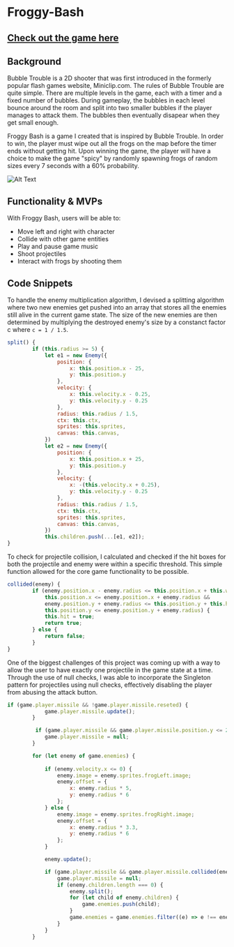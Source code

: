 # Froggy-Bash
## [Check out the game here](https://shenshuu.github.io/Froggy-Bash/)

## **Background**
Bubble Trouble is a 2D shooter that was first introduced in the formerly popular flash games website, Miniclip.com. 
The rules of Bubble Trouble are quite simple. There are multiple levels in the game, each with a timer and a fixed number
of bubbles. During gameplay, the bubbles in each level bounce around the room and split into two smaller bubbles if 
the player manages to attack them. The bubbles then eventually disapear when they get small enough.

Froggy Bash is a game I created that is inspired by Bubble Trouble. In order to win, the player must wipe out all the frogs on the map before the timer ends without getting hit. Upon winning the game, the player will have a choice to make the game "spicy" by randomly spawning frogs of random sizes every 7 seconds with a 60% probability. 

![Alt Text](https://github.com/shenshuu/Froggy-Bash/blob/main/src/gifs/2022-09-06%2016.03.29.gif)

## **Functionality & MVPs**
With Froggy Bash, users will be able to:

* Move left and right with character
* Collide with other game entities
* Play and pause game music
* Shoot projectiles
* Interact with frogs by shooting them

## **Code Snippets**
To handle the enemy multiplication algorithm, I devised a splitting algorithm where two new enemies get pushed into an array that stores all the enemies still alive in the current game state. The size of the new enemies are then determined by multiplying the destroyed enemy's size by a constanct factor c where ```c = 1 / 1.5```.
```js
split() {
        if (this.radius >= 5) {
            let e1 = new Enemy({
                position: {
                    x: this.position.x - 25,
                    y: this.position.y
                },
                velocity: {
                    x: this.velocity.x - 0.25,
                    y: this.velocity.y - 0.25
                },
                radius: this.radius / 1.5,
                ctx: this.ctx,
                sprites: this.sprites,
                canvas: this.canvas,
            })
            let e2 = new Enemy({
                position: {
                    x: this.position.x + 25,
                    y: this.position.y
                },
                velocity: {
                    x: -(this.velocity.x + 0.25),
                    y: this.velocity.y - 0.25
                },
                radius: this.radius / 1.5,
                ctx: this.ctx,
                sprites: this.sprites,
                canvas: this.canvas,
            })
            this.children.push(...[e1, e2]);
}

```

To check for projectile collision, I calculated and checked if the hit boxes for both the projectile and enemy were within a specific threshold. This simple function allowed for the core game functionality to be possible.
```js 
collided(enemy) {
        if (enemy.position.x - enemy.radius <= this.position.x + this.width &&
            this.position.x <= enemy.position.x + enemy.radius &&
            enemy.position.y + enemy.radius <= this.position.y + this.height &&
            this.position.y <= enemy.position.y + enemy.radius) {
            this.hit = true;
            return true;
        } else {
            return false;
        }
}
```

One of the biggest challenges of this project was coming up with a way to allow the user to have exactly one projectile in the game state at a time. Through the use of null checks, I was able to incorporate the Singleton pattern for projectiles using null checks, effectively disabling the player from abusing the attack button. 
```js 
if (game.player.missile && !game.player.missile.reseted) {
            game.player.missile.update();
        }

         if (game.player.missile && game.player.missile.position.y <= 2.5) {
            game.player.missile = null;
        }

        for (let enemy of game.enemies) {
            
            if (enemy.velocity.x <= 0) {
                enemy.image = enemy.sprites.frogLeft.image; 
                enemy.offset = {
                    x: enemy.radius * 5,
                    y: enemy.radius * 6
                };
            } else {
                enemy.image = enemy.sprites.frogRight.image;
                enemy.offset = {
                    x: enemy.radius * 3.3, 
                    y: enemy.radius * 6
                };
            }

            enemy.update();

            if (game.player.missile && game.player.missile.collided(enemy)) {
                game.player.missile = null;
                if (enemy.children.length === 0) {
                    enemy.split();
                    for (let child of enemy.children) {
                        game.enemies.push(child);
                    }
                    game.enemies = game.enemies.filter((e) => e !== enemy);
                }
            }
        }
```
